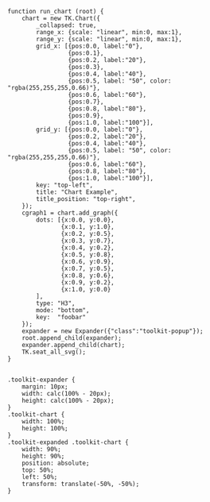     function run_chart (root) {
        chart = new TK.Chart({
            _collapsed: true,
            range_x: {scale: "linear", min:0, max:1},
            range_y: {scale: "linear", min:0, max:1},
            grid_x: [{pos:0.0, label:"0"},
                     {pos:0.1},
                     {pos:0.2, label:"20"},
                     {pos:0.3},
                     {pos:0.4, label:"40"},
                     {pos:0.5, label: "50", color: "rgba(255,255,255,0.66)"},
                     {pos:0.6, label:"60"},
                     {pos:0.7},
                     {pos:0.8, label:"80"},
                     {pos:0.9},
                     {pos:1.0, label:"100"}],
            grid_y: [{pos:0.0, label:"0"},
                     {pos:0.2, label:"20"},
                     {pos:0.4, label:"40"},
                     {pos:0.5, label: "50", color: "rgba(255,255,255,0.66)"},
                     {pos:0.6, label:"60"},
                     {pos:0.8, label:"80"},
                     {pos:1.0, label:"100"}],
            key: "top-left",
            title: "Chart Example",
            title_position: "top-right",
        });
        cgraph1 = chart.add_graph({
            dots: [{x:0.0, y:0.0},
                   {x:0.1, y:1.0},
                   {x:0.2, y:0.5},
                   {x:0.3, y:0.7},
                   {x:0.4, y:0.2},
                   {x:0.5, y:0.8},
                   {x:0.6, y:0.9},
                   {x:0.7, y:0.5},
                   {x:0.8, y:0.6},
                   {x:0.9, y:0.2},
                   {x:1.0, y:0.0}
            ],
            type: "H3",
            mode: "bottom",
            key:  "foobar"
        });
        expander = new Expander({"class":"toolkit-popup"});
        root.append_child(expander);
        expander.append_child(chart);
        TK.seat_all_svg();
    }
<pre class='css prettyprint source'><code>
.toolkit-expander {
    margin: 10px;
    width: calc(100% - 20px);
    height: calc(100% - 20px);
}
.toolkit-chart {
    width: 100%;
    height: 100%;
}
.toolkit-expanded .toolkit-chart {
    width: 90%;
    height: 90%;
    position: absolute;
    top: 50%;
    left: 50%;
    transform: translate(-50%, -50%);
}
</code></pre>
<script> prepare_example(); </script>
